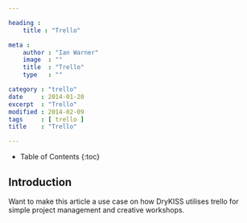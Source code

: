 ```yaml
---

heading :
    title : "Trello"

meta :
    author : "Ian Warner"
    image  : ""
    title  : "Trello"
    type   : ""

category : "trello"
date     : 2014-01-20
excerpt  : "Trello"
modified : 2014-02-09
tags     : [ trello ]
title    : "Trello"

---
```


* Table of Contents
{:toc}

## Introduction

Want to make this article a use case on how DryKISS utilises trello for simple
project management and creative workshops.